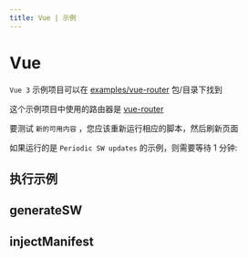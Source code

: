 ```yaml
---
title: Vue | 示例
---
```


# Vue

`Vue 3` 示例项目可以在 [examples/vue-router](https://github.com/vite-pwa/vite-plugin-pwa/tree/main/examples/vue-router) 包/目录下找到

这个示例项目中使用的路由器是 [vue-router](https://next.router.vuejs.org/)

要测试 `新的可用内容` ，您应该重新运行相应的脚本，然后刷新页面

如果运行的是 `Periodic SW updates` 的示例，则需要等待 1 分钟:

<HeuristicWorkboxWindow />

## 执行示例

<RunExamples />

## generateSW

<ExamplesGenerateSW />

## injectManifest

<ExamplesInjectManifest />
